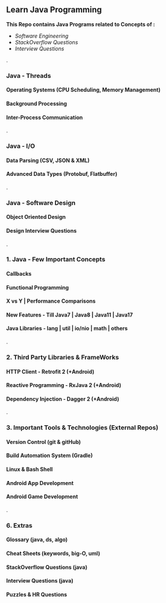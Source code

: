 ## Learn Java Programming

**This Repo contains Java Programs related to Concepts of :**
- *Software Engineering*
- *StackOverflow Questions*
- *Interview Questions*

.

### Java - Threads

#### Operating Systems (CPU Scheduling, Memory Management)

#### Background Processing

#### Inter-Process Communication

.

### Java - I/O

#### Data Parsing (CSV, JSON & XML)

#### Advanced Data Types (Protobuf, Flatbuffer)

.

### Java - Software Design

#### Object Oriented Design

#### Design Interview Questions

.

### 1. Java - Few Important Concepts

#### Callbacks

#### Functional Programming

#### X vs Y | Performance Comparisons

#### New Features - Till Java7 | Java8 | Java11 | Java17

#### Java Libraries - lang | util | io/nio | math | others

.

### 2. Third Party Libraries & FrameWorks

#### HTTP Client - Retrofit 2 (+Android)

#### Reactive Programming - RxJava 2 (+Android)

#### Dependency Injection - Dagger 2 (+Android)

.

### 3. Important Tools & Technologies (External Repos)

#### Version Control (git & gitHub)

#### Build Automation System (Gradle)

#### Linux & Bash Shell

#### Android App Development

#### Android Game Development

.

### 6. Extras

#### Glossary (java, ds, algo)

#### Cheat Sheets (keywords, big-O, uml)

#### StackOverflow Questions (java)

#### Interview Questions (java)

#### Puzzles & HR Questions

